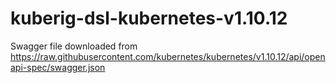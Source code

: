 # kuberig-dsl-kubernetes-v1.10.12

Swagger file downloaded from https://raw.githubusercontent.com/kubernetes/kubernetes/v1.10.12/api/openapi-spec/swagger.json
